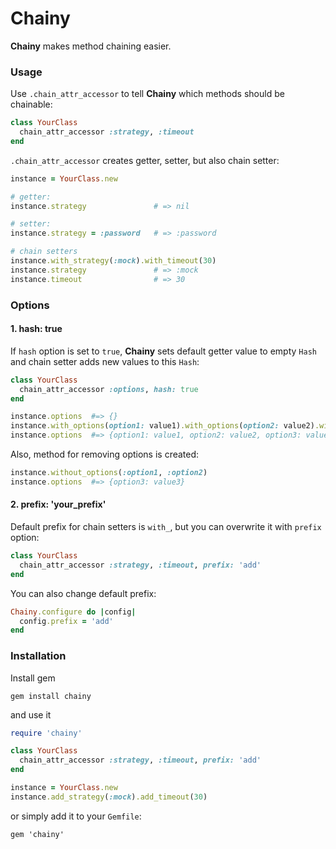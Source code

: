 Chainy
======

__Chainy__ makes method chaining easier.

### Usage

Use `.chain_attr_accessor` to tell __Chainy__ which methods should be chainable:

```ruby
class YourClass
  chain_attr_accessor :strategy, :timeout
end
```

`.chain_attr_accessor` creates getter, setter, but also chain setter:

```ruby
instance = YourClass.new

# getter:
instance.strategy               # => nil

# setter: 
instance.strategy = :password   # => :password

# chain setters
instance.with_strategy(:mock).with_timeout(30)
instance.strategy               # => :mock
instance.timeout                # => 30
```

### Options

#### 1. hash: true

If `hash` option is set to `true`, __Chainy__ sets default getter value to empty `Hash` and chain setter adds new values to this `Hash`:

```ruby
class YourClass
  chain_attr_accessor :options, hash: true
end

instance.options  #=> {}
instance.with_options(option1: value1).with_options(option2: value2).with_options(option3: value3)
instance.options  #=> {option1: value1, option2: value2, option3: value3}
```

Also, method for removing options is created:

```ruby
instance.without_options(:option1, :option2)
instance.options  #=> {option3: value3}
```


#### 2. prefix: 'your_prefix'

Default prefix for chain setters is `with_`, but you can overwrite it with `prefix` option:

```ruby
class YourClass
  chain_attr_accessor :strategy, :timeout, prefix: 'add'
end
```

You can also change default prefix:

```ruby
Chainy.configure do |config|
  config.prefix = 'add'
end
```

### Installation

Install gem

`gem install chainy`

and use it

```ruby
require 'chainy'

class YourClass
  chain_attr_accessor :strategy, :timeout, prefix: 'add'
end

instance = YourClass.new
instance.add_strategy(:mock).add_timeout(30)
```

or simply add it to your `Gemfile`: 

`gem 'chainy'`
